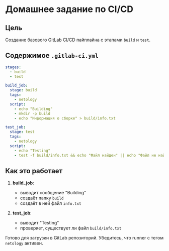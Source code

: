 # Домашнее задание по CI/CD

## Цель
Создание базового GitLab CI/CD пайплайна с этапами `build` и `test`.

## Содержимое `.gitlab-ci.yml`

```yaml
stages:
  - build
  - test

build_job:
  stage: build
  tags:
    - netology
  script:
    - echo "Building"
    - mkdir -p build
    - echo "Информация о сборке" > build/info.txt

test_job:
  stage: test
  tags:
    - netology
  script:
    - echo "Testing"
    - test -f build/info.txt && echo "Файл найден" || echo "Файл не найден"
```

## Как это работает
1. **build_job**:
   - выводит сообщение "Building"
   - создаёт папку `build`
   - создаёт в ней файл `info.txt`

2. **test_job**:
   - выводит "Testing"
   - проверяет, существует ли файл `build/info.txt`

Готово для загрузки в GitLab репозиторий. Убедитесь, что runner с тегом `netology` активен.
